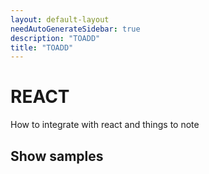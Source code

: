 ```yaml
---
layout: default-layout
needAutoGenerateSidebar: true
description: "TOADD"
title: "TOADD"
---
```


# REACT

How to integrate with react and things to note

## Show samples
